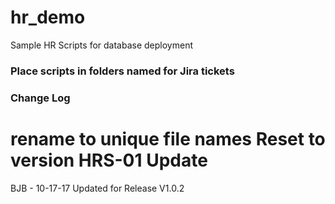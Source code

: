 # hr_demo
Sample HR Scripts for database deployment

### Place scripts in folders named for Jira tickets

### Change Log ###
rename to unique file names
Reset to version HRS-01
Update
=======
BJB - 10-17-17 Updated for Release V1.0.2


